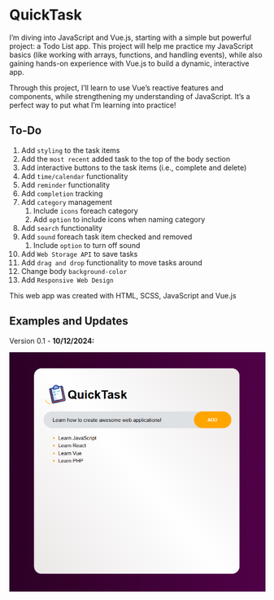 # QuickTask

I’m diving into JavaScript and Vue.js, starting with a simple but powerful project: a Todo List app. This project will help me practice my JavaScript basics (like working with arrays, functions, and handling events), while also gaining hands-on experience with Vue.js to build a dynamic, interactive app.

Through this project, I’ll learn to use Vue’s reactive features and components, while strengthening my understanding of JavaScript. It’s a perfect way to put what I’m learning into practice!

## To-Do

1. Add `styling` to the task items
2. Add the `most recent` added task to the top of the body section
3. Add interactive buttons to the task items (i.e., complete and delete)
4. Add `time/calendar` functionality
5. Add `reminder` functionality
6. Add `completion` tracking
7. Add `category` management
    1. Include `icons` foreach category
    2. Add `option` to include icons when naming category
8. Add `search` functionality
9. Add `sound` foreach task item checked and removed
    1. Include `option` to turn off sound
10. Add `Web Storage API` to save tasks
11. Add `drag and drop` functionality to move tasks around
12. Change body `background-color`
13. Add `Responsive Web Design`

This web app was created with HTML, SCSS, JavaScript and Vue.js

## Examples and Updates

Version 0.1 - **10/12/2024:**

![Example Image](example.png)
